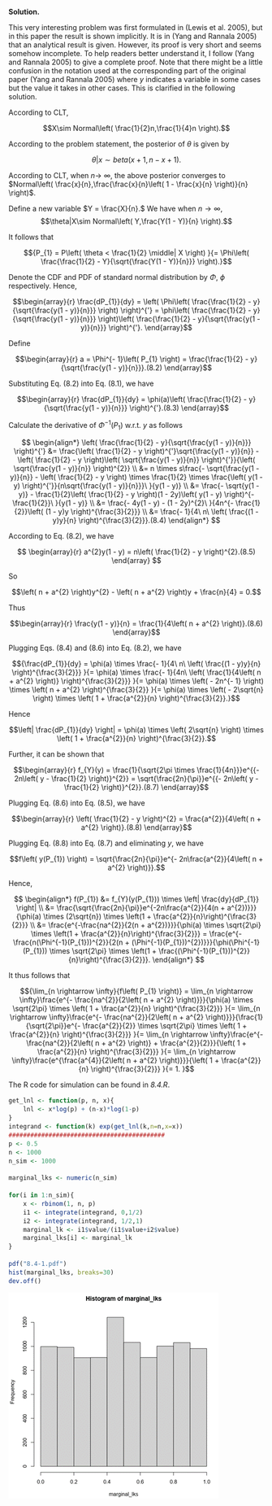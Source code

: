 **Solution.**

This very interesting problem was first formulated in (Lewis et al.
2005), but in this paper the result is shown implicitly. It is in (Yang
and Rannala 2005) that an analytical result is given. However, its proof
is very short and seems somehow incomplete. To help readers better
understand it, I follow (Yang and Rannala 2005) to give a complete
proof. Note that there might be a little confusion in the notation used
at the corresponding part of the original paper (Yang and Rannala 2005)
where $y$ indicates a variable in some cases but the value it takes in
other cases. This is clarified in the following solution.

According to CLT,

$$X\sim Normal\left( \frac{1}{2}n,\frac{1}{4}n \right).$$

According to the problem statement, the posterior of $\theta$ is given
by

$$\theta|x\sim beta(x + 1,n - x + 1).$$

According to CLT, when $n \rightarrow \ \infty$, the above posterior
converges to
$Normal\left( \frac{x}{n},\frac{\frac{x}{n}\left( 1 - \frac{x}{n} \right)}{n} \right)$.

Define a new variable $Y = \frac{X}{n}.$ We have when
$n \rightarrow \infty$,\
$$\theta|X\sim Normal\left( Y,\frac{Y(1 - Y)}{n} \right).$$

It follows that

$${P_{1} = P\left( \theta < \frac{1}{2} \middle| X \right)
}{= \Phi\left( \frac{\frac{1}{2} - Y}{\sqrt{\frac{Y(1 - Y)}{n}}} \right).}$$

Denote the CDF and PDF of standard normal distribution by $\Phi,\ \phi$
respectively. Hence,

$$\begin{array}{r}
\frac{dP_{1}}{dy} = \left( \Phi\left( \frac{\frac{1}{2} - y}{\sqrt{\frac{y(1 - y)}{n}}} \right) \right)^{'} = \phi\left( \frac{\frac{1}{2} - y}{\sqrt{\frac{y(1 - y)}{n}}} \right)\left( \frac{\frac{1}{2} - y}{\sqrt{\frac{y(1 - y)}{n}}} \right)^{'}.
\end{array}$$

Define

$$\begin{array}{r}
a = \Phi^{- 1}\left( P_{1} \right) = \frac{\frac{1}{2} - y}{\sqrt{\frac{y(1 - y)}{n}}}.(8.2)
\end{array}$$

Substituting Eq. (8.2) into Eq. (8.1), we have

$$\begin{array}{r}
\frac{dP_{1}}{dy} = \phi(a)\left( \frac{\frac{1}{2} - y}{\sqrt{\frac{y(1 - y)}{n}}} \right)^{'}.(8.3)
\end{array}$$

Calculate the derivative of $\Phi^{- 1}\left( P_{1} \right)$ w.r.t. $y$
as follows

$$
\begin{align*}
\left( \frac{\frac{1}{2} - y}{\sqrt{\frac{y(1 - y)}{n}}} \right)^{'} &= \frac{\left( \frac{1}{2} - y \right)^{'}\sqrt{\frac{y(1 - y)}{n}} - \left( \frac{1}{2} - y \right)\left( \sqrt{\frac{y(1 - y)}{n}} \right)^{'}}{\left( \sqrt{\frac{y(1 - y)}{n}} \right)^{2}} \\
&= n \times s\frac{- \sqrt{\frac{y(1 - y)}{n}} - \left( \frac{1}{2} - y \right) \times \frac{1}{2} \times \frac{\left( y(1 - y) \right)^{'}}{n\sqrt{\frac{y(1 - y)}{n}}}\ }{y(1 - y)} \\
&= \frac{- \sqrt{y(1 - y)} - \frac{1}{2}\left( \frac{1}{2} - y \right)(1 - 2y)\left( y(1 - y) \right)^{- \frac{1}{2}}\ }{y(1 - y)} \\
&= \frac{- 4y(1 - y) - (1 - 2y)^{2}\ }{4n^{- \frac{1}{2}}\left( (1 - y)y \right)^{\frac{3}{2}}} \\
&= \frac{- 1}{4\ n\ \left( \frac{(1 - y)y}{n} \right)^{\frac{3}{2}}}.(8.4)
\end{align*}
$$

According to Eq. (8.2), we have

$$
\begin{array}{r}
a^{2}y(1 - y) = n\left( \frac{1}{2} - y \right)^{2}.(8.5)
\end{array}
$$

So

$$\left( n + a^{2} \right)y^{2} - \left( n + a^{2} \right)y + \frac{n}{4} = 0.$$

Thus

$$\begin{array}{r}
\frac{y(1 - y)}{n} = \frac{1}{4\left( n + a^{2} \right)}.(8.6)
\end{array}$$

Plugging Eqs. (8.4) and (8.6) into Eq. (8.2), we have

$${\frac{dP_{1}}{dy} = \phi(a) \times \frac{- 1}{4\ n\ \left( \frac{(1 - y)y}{n} \right)^{\frac{3}{2}}}
}{= \phi(a) \times \frac{- 1}{4n\ \left( \frac{1}{4\left( n + a^{2} \right)} \right)^{\frac{3}{2}}}
}{= \phi(a) \times \left( - 2n^{- 1} \right) \times \left( n + a^{2} \right)^{\frac{3}{2}}
}{= \phi(a) \times \left( - 2\sqrt{n} \right) \times \left( 1 + \frac{a^{2}}{n} \right)^{\frac{3}{2}}.}$$

Hence

$$\left| \frac{dP_{1}}{dy} \right| = \phi(a) \times \left( 2\sqrt{n} \right) \times \left( 1 + \frac{a^{2}}{n} \right)^{\frac{3}{2}}.$$

Further, it can be shown that

$$\begin{array}{r}
f_{Y}(y) = \frac{1}{\sqrt{2\pi \times \frac{1}{4n}}}e^{{- 2n\left( y - \frac{1}{2} \right)}^{2}} = \sqrt{\frac{2n}{\pi}}e^{{- 2n\left( y - \frac{1}{2} \right)}^{2}}.(8.7)
\end{array}$$

Plugging Eq. (8.6) into Eq. (8.5), we have

$$\begin{array}{r}
\left( \frac{1}{2} - y \right)^{2} = \frac{a^{2}}{4\left( n + a^{2} \right)}.(8.8)
\end{array}$$

Plugging Eq. (8.8) into Eq. (8.7) and eliminating $y$, we have

$$f\left( y(P_{1}) \right) = \sqrt{\frac{2n}{\pi}}e^{- 2n\frac{a^{2}}{4\left( n + a^{2} \right)}}.$$

Hence,

$$
\begin{align*}
f(P_{1}) &= f_{Y}(y(P_{1})) \times \left| \frac{dy}{dP_{1}} \right| \\
&= \frac{\sqrt{\frac{2n}{\pi}}e^{-2n\frac{a^{2}}{4(n + a^{2})}}}{\phi(a) \times (2\sqrt{n}) \times \left(1 + \frac{a^{2}}{n}\right)^{\frac{3}{2}}} \\
&= \frac{e^{-\frac{na^{2}}{2(n + a^{2})}}}{\phi(a) \times \sqrt{2\pi} \times \left(1 + \frac{a^{2}}{n}\right)^{\frac{3}{2}}} = \frac{e^{-\frac{n(\Phi^{-1}(P_{1}))^{2}}{2(n + (\Phi^{-1}(P_{1}))^{2})}}}{\phi(\Phi^{-1}(P_{1})) \times \sqrt{2\pi} \times \left(1 + \frac{(\Phi^{-1}(P_{1}))^{2}}{n}\right)^{\frac{3}{2}}}.
\end{align*}
$$

It thus follows that

$${\lim_{n \rightarrow \infty}{f\left( P_{1} \right)} = \lim_{n \rightarrow \infty}\frac{e^{- \frac{na^{2}}{2\left( n + a^{2} \right)}}}{\phi(a) \times \sqrt{2\pi} \times \left( 1 + \frac{a^{2}}{n} \right)^{\frac{3}{2}}}
}{= \lim_{n \rightarrow \infty}\frac{e^{- \frac{na^{2}}{2\left( n + a^{2} \right)}}}{\frac{1}{\sqrt{2\pi}}e^{- \frac{a^{2}}{2}} \times \sqrt{2\pi} \times \left( 1 + \frac{a^{2}}{n} \right)^{\frac{3}{2}}}
}{= \lim_{n \rightarrow \infty}\frac{e^{- \frac{na^{2}}{2\left( n + a^{2} \right)} + \frac{a^{2}}{2}}}{\left( 1 + \frac{a^{2}}{n} \right)^{\frac{3}{2}}}
}{= \lim_{n \rightarrow \infty}\frac{e^{\frac{a^{4}}{2\left( n + a^{2} \right)}}}{\left( 1 + \frac{a^{2}}{n} \right)^{\frac{3}{2}}}
}{= 1.
}$$

The R code for simulation can be found in *8.4.R*.

```R
get_lnl <- function(p, n, x){
    lnl <- x*log(p) + (n-x)*log(1-p)
}
integrand <- function(k) exp(get_lnl(k,n=n,x=x))
###########################################
p <- 0.5
n <- 1000
n_sim <- 1000

marginal_lks <- numeric(n_sim)

for(i in 1:n_sim){
    x <- rbinom(1, n, p)
    i1 <- integrate(integrand, 0,1/2)
    i2 <- integrate(integrand, 1/2,1)
    marginal_lk <- i1$value/(i1$value+i2$value)
    marginal_lks[i] <- marginal_lk
}

pdf("8.4-1.pdf")
hist(marginal_lks, breaks=30)
dev.off()
```

<p><img src=img/8.4-1.png></p>
